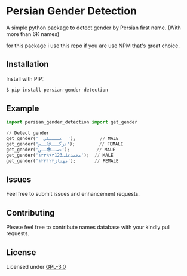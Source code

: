 # Persian Gender Detection

A simple python package to detect gender by Persian first name. (With more than 6K names)

for this package i use this [repo](https://github.com/peymanslh/persian-gender-detection/) if you are use NPM that's great choice.

Installation
------
Install with PIP:

```bash
$ pip install persian-gender-detection
```

Example
------
```python
import persian_gender_detection import get_gender

// Detect gender
get_gender('  عــــلی  ');         // MALE
get_gender('نرگـــ😉ــس');         // FEMALE
get_gender('حســ😎ــن');          // MALE
get_gender('۱۲۳۹۹۳محمدعلی123');  // MALE
get_gender('۱۲۳مهناز۱۲۳');       // FEMALE
```

Issues
------

Feel free to submit issues and enhancement requests.

Contributing
------------

Please feel free to contribute names database with your kindly pull requests.

License
------------
Licensed under [GPL-3.0](LICENSE)
